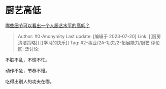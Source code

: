# 厨艺高低
[哪些细节可以看出一个人厨艺水平的高低？](https://www.zhihu.com/question/455661457/answer/1847029344)

> Author: #0-Anonymity
> Last update: [编辑于 2023-07-20]
> Link: [[厨房清洁策略]] [[学习的快乐]]
> Tag: #2-事业/2A-功夫/2-拓展能力/厨艺
> 评论区:
> 泛讨论:

不脏不乱，不慌不忙。

动作不急，节奏不慢。

吃得出别人的功夫在哪。
